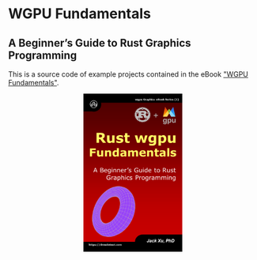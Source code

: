 # WGPU Fundamentals 
## A Beginner’s Guide to Rust Graphics Programming

This is a source code of example projects contained in the eBook ["WGPU Fundamentals"](https://www.amazon.com/exec/obidos/ASIN/B0CG6KTWTW/unicadinccom-20). 

<p align="center">
<a href="https://drxudotnet.com"><img src="assets/cover.png" width="200" height="320"></a>
</p>


